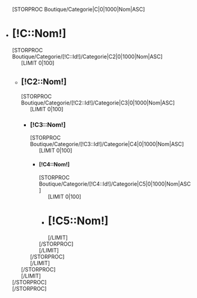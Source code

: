 <ul>
[STORPROC Boutique/Categorie|C|0|1000|Nom|ASC]
        <li>
            <h1>[!C::Nom!]</h1>
            [STORPROC Boutique/Categorie/[!C::Id!]/Categorie|C2|0|1000|Nom|ASC]
                <ul>
                      [LIMIT 0|100]
                                <li>
                                    <h2>[!C2::Nom!]</h2>
                                    [STORPROC Boutique/Categorie/[!C2::Id!]/Categorie|C3|0|1000|Nom|ASC]
                                    <ul>
                                        [LIMIT 0|100]
                                        <li>
                                            <h3>[!C3::Nom!]</h3>
                                            [STORPROC Boutique/Categorie/[!C3::Id!]/Categorie|C4|0|1000|Nom|ASC]
                                            <ul>
                                                [LIMIT 0|100]
                                                <li>
                                                    <h4>[!C4::Nom!]</h4>
                                                    [STORPROC Boutique/Categorie/[!C4::Id!]/Categorie|C5|0|1000|Nom|ASC]
                                                    <ul>
                                                        [LIMIT 0|100]
                                                        <li>
                                                            <h1>[!C5::Nom!]</h1>
                                                        </li>
                                                        [/LIMIT]
                                                    </ul>
                                          [/STORPROC]
                                        </li>
                                       [/LIMIT]
                                   </ul>
                                  [/STORPROC]
                          </li>
                          [/LIMIT]
                      </ul>
                      [/STORPROC]
                  </li>
                  [/LIMIT]
              </ul>
            [/STORPROC]
        </li>
[/STORPROC]
</ul>
